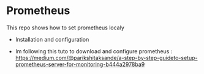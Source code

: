 # Prometheus
This repo shows how to set prometheus localy

- Installation and configuration 

- Im following this tuto to download and configure prometheus :
   https://medium.com/@parikshitaksande/a-step-by-step-guideto-setup-prometheus-server-for-monitoring-b444a2978ba9
   